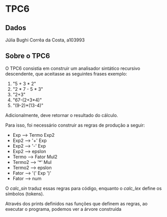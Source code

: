 # TPC6

## Dados

Júlia Bughi Corrêa da Costa, a103993

## Sobre o TPC6

O TPC6 consistia em construir um analisador sintático recursivo descendente, que aceitasse as seguintes frases exemplo:
1. "5 + 3 * 2"
2. "2 * 7 - 5 * 3"
3. "2+3"
4. "67-(2+3*4)"
5. "(9-2)*(13-4)"
 
Adicionalmente, deve retornar o resultado do cálculo.

Para isso, foi necessário construir as regras de produção a seguir:
- Exp --> Termo Exp2
- Exp2 --> '+' Exp
- Exp2 --> '-' Exp
- Exp2 --> epslon
- Termo --> Fator Mul2
- Termo2 --> '*' Mul
- Termo2 --> epslon
- Fator --> '(' Exp ')' 
- Fator --> num

O *calc_sin* traduz essas regras para código, enquanto o *calc_lex* define os símbolos (tokens).

Através dos prints definidos nas funções que definem as regras, ao executar o programa, podemos ver a árvore construída